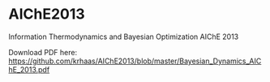 AIChE2013
=========

Information Thermodynamics and Bayesian Optimization AIChE 2013

Download PDF here: https://github.com/krhaas/AIChE2013/blob/master/Bayesian_Dynamics_AIChE_2013.pdf
